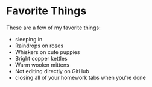 # Favorite Things

These are a few of my favorite things:

- sleeping in
- Raindrops on roses
- Whiskers on cute puppies
- Bright copper kettles
- Warm woolen mittens
- Not editing directly on GitHub
- closing all of your homework tabs when you're done